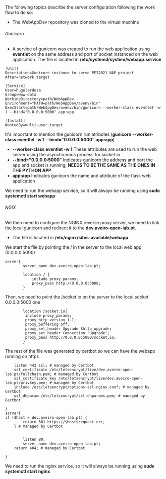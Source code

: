 The following topics describe the server configuration following the work flow to do so:
- The WebAppDev repository was cloned to the virtual machine
###### Gunicorn
- A service of gunicorn was created to run the web application using **eventlet**  on the same address and port of socket instanced on the web application.
The file is located in **/etc/systemd/system/webapp.service**

```
[Unit]
Description=Gunicorn instance to serve PEI2021_NAP project
After=network.target

[Service]
User=hugolardosa
Group=www-data
WorkingDirectory=path/WebAppDev
Environment="PATH=path/WebAppDev/avenv/bin"
ExecStart=path/WebAppDev/avenv/bin/gunicorn --worker-class eventlet -w 1 --bind="0.0.0.0:5000" app:app

[Install]
WantedBy=multi-user.target
```

It's important to mention the gunicorn run atributes (**gunicorn --worker-class eventlet -w 1 --bind="0.0.0.0:5000" app:app**)
 - **--worker-class eventlet -w 1** These attributes are used to run the web server using the asynchronous process for socket.io
 - **--bind="0.0.0.0:5000"** Indicates gunicorn the address and port the app and socket is running, **NEEDS TO BE THE SAME AS THE ONES IN THE PYTHON APP**
 - **app:app** Indicates gunicorn the name and attribute of the flask web application

We need to run the webapp service, so it will always be running using **sudo systemctl start webapp**

###### NGIX

We then need to configure the NGINX reverse proxy server, we need to link the local gunicorn and redirect it to the **dev.aveiro-open-lab.pt**.
- The file is located in **/etc/nginx/sites-available/webapp**

We start the file by pointing the / in the server to the local web app (0:0:0:0:5000)
```
server{
        server_name dev.aveiro-open-lab.pt;

        location / {
            include proxy_params;
            proxy_pass http://0.0.0.0:5000;
        }

```
Then, we need to point the /socket.io on the server to the local socket 0.0.0.0:5000 one
```
        location /socket.io{
         include proxy_params;
         proxy_http_version 1.1;
         proxy_buffering off;
         proxy_set_header Upgrade $http_upgrade;
         proxy_set_header Connection "Upgrade";
         proxy_pass http://0.0.0.0:5000/socket.io;
        }
```
The rest of the file was generated by certbot so we can have the webapp running on https
```
    listen 443 ssl; # managed by Certbot
    ssl_certificate /etc/letsencrypt/live/dev.aveiro-open-lab.pt/fullchain.pem; # managed by Certbot
    ssl_certificate_key /etc/letsencrypt/live/dev.aveiro-open-lab.pt/privkey.pem; # managed by Certbot
    include /etc/letsencrypt/options-ssl-nginx.conf; # managed by Certbot
    ssl_dhparam /etc/letsencrypt/ssl-dhparams.pem; # managed by Certbot

}
server{
if ($host = dev.aveiro-open-lab.pt) {
        return 301 https://$host$request_uri;
    } # managed by Certbot


        listen 80;
        server_name dev.aveiro-open-lab.pt;
    return 404; # managed by Certbot

}
```
We need to run the nginx service, so it will always be running using **sudo systemctl start nginx** 